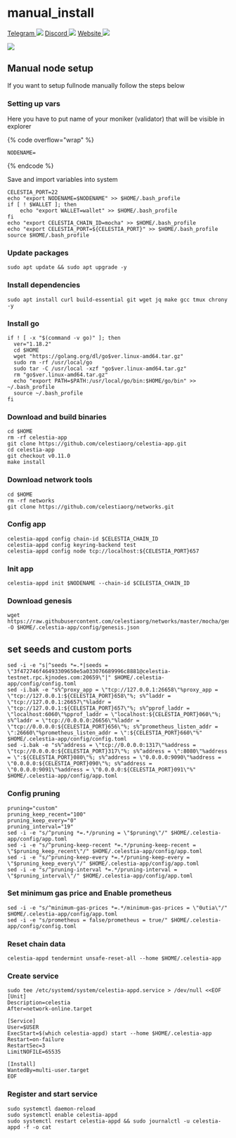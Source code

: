 # manual\_install

[Telegram ![](https://user-images.githubusercontent.com/110628975/200304455-120e6b06-2785-4c4f-8fc7-e9ef39dd653e.png)](https://t.me/yekssin) [Discord ![](https://user-images.githubusercontent.com/110628975/200304348-3539ebf8-e4f7-4b73-a259-35d06c41441e.png)](https://discordapp.com/users/418099630765637642) [Website ![](https://user-images.githubusercontent.com/110628975/200305287-749a5db9-d46c-4951-a1ec-cb2852d7af1d.png)](https://yeksin.net/)

![](https://user-images.githubusercontent.com/110628975/205171502-6b467aee-e032-4c27-ae93-3bdcc63b6ef1.png)

## Manual node setup

If you want to setup fullnode manually follow the steps below

### Setting up vars

Here you have to put name of your moniker (validator) that will be visible in explorer

{% code overflow="wrap" %}
```
NODENAME=
```
{% endcode %}

Save and import variables into system

```
CELESTIA_PORT=22
echo "export NODENAME=$NODENAME" >> $HOME/.bash_profile
if [ ! $WALLET ]; then
	echo "export WALLET=wallet" >> $HOME/.bash_profile
fi
echo "export CELESTIA_CHAIN_ID=mocha" >> $HOME/.bash_profile
echo "export CELESTIA_PORT=${CELESTIA_PORT}" >> $HOME/.bash_profile
source $HOME/.bash_profile
```

### Update packages

```
sudo apt update && sudo apt upgrade -y
```

### Install dependencies

```
sudo apt install curl build-essential git wget jq make gcc tmux chrony -y
```

### Install go

```
if ! [ -x "$(command -v go)" ]; then
  ver="1.18.2"
  cd $HOME
  wget "https://golang.org/dl/go$ver.linux-amd64.tar.gz"
  sudo rm -rf /usr/local/go
  sudo tar -C /usr/local -xzf "go$ver.linux-amd64.tar.gz"
  rm "go$ver.linux-amd64.tar.gz"
  echo "export PATH=$PATH:/usr/local/go/bin:$HOME/go/bin" >> ~/.bash_profile
  source ~/.bash_profile
fi
```

### Download and build binaries

```
cd $HOME
rm -rf celestia-app
git clone https://github.com/celestiaorg/celestia-app.git
cd celestia-app
git checkout v0.11.0
make install
```

### Download network tools

```
cd $HOME
rm -rf networks
git clone https://github.com/celestiaorg/networks.git
```

### Config app

```
celestia-appd config chain-id $CELESTIA_CHAIN_ID
celestia-appd config keyring-backend test
celestia-appd config node tcp://localhost:${CELESTIA_PORT}657
```

### Init app

```
celestia-appd init $NODENAME --chain-id $CELESTIA_CHAIN_ID
```

### Download genesis

```
wget https://raw.githubusercontent.com/celestiaorg/networks/master/mocha/genesis.json -O $HOME/.celestia-app/config/genesis.json
```

## set seeds and custom ports

```
sed -i -e "s|^seeds *=.*|seeds = \"3f472746f46493309650e5a033076689996c8881@celestia-testnet.rpc.kjnodes.com:20659\"|" $HOME/.celestia-app/config/config.toml
sed -i.bak -e "s%^proxy_app = \"tcp://127.0.0.1:26658\"%proxy_app = \"tcp://127.0.0.1:${CELESTIA_PORT}658\"%; s%^laddr = \"tcp://127.0.0.1:26657\"%laddr = \"tcp://127.0.0.1:${CELESTIA_PORT}657\"%; s%^pprof_laddr = \"localhost:6060\"%pprof_laddr = \"localhost:${CELESTIA_PORT}060\"%; s%^laddr = \"tcp://0.0.0.0:26656\"%laddr = \"tcp://0.0.0.0:${CELESTIA_PORT}656\"%; s%^prometheus_listen_addr = \":26660\"%prometheus_listen_addr = \":${CELESTIA_PORT}660\"%" $HOME/.celestia-app/config/config.toml
sed -i.bak -e "s%^address = \"tcp://0.0.0.0:1317\"%address = \"tcp://0.0.0.0:${CELESTIA_PORT}317\"%; s%^address = \":8080\"%address = \":${CELESTIA_PORT}080\"%; s%^address = \"0.0.0.0:9090\"%address = \"0.0.0.0:${CELESTIA_PORT}090\"%; s%^address = \"0.0.0.0:9091\"%address = \"0.0.0.0:${CELESTIA_PORT}091\"%" $HOME/.celestia-app/config/app.toml
```

### Config pruning

```
pruning="custom"
pruning_keep_recent="100"
pruning_keep_every="0"
pruning_interval="19"
sed -i -e "s/^pruning *=.*/pruning = \"$pruning\"/" $HOME/.celestia-app/config/app.toml
sed -i -e "s/^pruning-keep-recent *=.*/pruning-keep-recent = \"$pruning_keep_recent\"/" $HOME/.celestia-app/config/app.toml
sed -i -e "s/^pruning-keep-every *=.*/pruning-keep-every = \"$pruning_keep_every\"/" $HOME/.celestia-app/config/app.toml
sed -i -e "s/^pruning-interval *=.*/pruning-interval = \"$pruning_interval\"/" $HOME/.celestia-app/config/app.toml
```

### Set minimum gas price and Enable prometheus

```
sed -i -e "s/^minimum-gas-prices *=.*/minimum-gas-prices = \"0utia\"/" $HOME/.celestia-app/config/app.toml
sed -i -e "s/prometheus = false/prometheus = true/" $HOME/.celestia-app/config/config.toml
```

### Reset chain data

```
celestia-appd tendermint unsafe-reset-all --home $HOME/.celestia-app
```

### Create service

```
sudo tee /etc/systemd/system/celestia-appd.service > /dev/null <<EOF
[Unit]
Description=celestia
After=network-online.target

[Service]
User=$USER
ExecStart=$(which celestia-appd) start --home $HOME/.celestia-app
Restart=on-failure
RestartSec=3
LimitNOFILE=65535

[Install]
WantedBy=multi-user.target
EOF
```

### Register and start service

```
sudo systemctl daemon-reload
sudo systemctl enable celestia-appd
sudo systemctl restart celestia-appd && sudo journalctl -u celestia-appd -f -o cat
```
